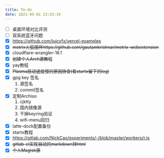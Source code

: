 ```yaml
---
title: To-do
date: 2021-05-01 23:53:19
---
```


- [ ] 桌面环境对比评测
- [ ] 双系统蓝牙问题
- [x] https://github.com/juicyfx/vercel-examples
- [x] ~~motrix火狐插件https://github.com/gautamkrishnar/motrix-webextension~~
- [x] cloudflare-wrangler-16.1
- [x] ~~创建个人Arch源教程~~
- [x] yay教程
- [x] ~~Plasma启动速度慢的原因排查(看startx留下的log)~~
- [x] gpg key 签名
  1. 源签名
  2. commit签名
- [x] 定制Archiso
  1. cjktty
  2. 国内镜像源
  3. 干掉keyring验证
  4. wifi-menu回归
- [x] latte-dock配置备份
- [x] startx教程
- [x] https://gitlab.com/NickCao/experiments/-/blob/master/workers/r.js
- [x] ~~gitlab-ci实现自动的markdown转html~~
- [x] ~~个人Magisk源~~